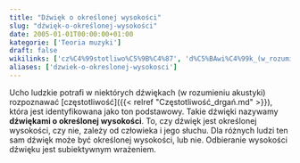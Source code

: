 ```yaml
---
title: "Dźwięk o określonej wysokości"
slug: "dźwięk-o-określonej-wysokości"
date: 2005-01-01T00:00:00+01:00
kategorie: ['Teoria muzyki']
draft: false
wikilinks: ['cz%C4%99stotliwo%C5%9B%C4%87', 'd%C5%BAwi%C4%99k_(w_rozumieniu_akustyki)']
aliases: ['dzwiek-o-okreslonej-wysokosci']
---
```

Ucho ludzkie potrafi w niektórych dźwiękach (w rozumieniu
akustyki)<!-- link nie odnosił się do niczego: 'Dźwięk o określonej wysokości' ('content/książka/Dźwięk_o_określonej_wysokości.md') links to 'dźwięk_\\(w_rozumieniu_akustyki\\)' ('content/książka/dźwięk_\\(w_rozumieniu_akustyki\\).md') and that does not exist --> rozpoznawać
[częstotliwość]({{< relref "Częstotliwość_drgań.md" >}}), która jest identyfikowana
jako ton podstawowy. Takie dźwięki nazywamy **dźwiękami o określonej
wysokości**. To, czy dźwięk jest określonej wysokości, czy nie, zależy
od człowieka i jego słuchu. Dla różnych ludzi ten sam dźwięk może być
określonej wysokości, lub nie. Odbieranie wysokości dźwięku jest
subiektywnym wrażeniem.

